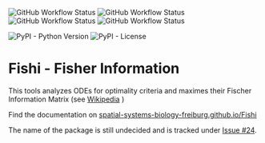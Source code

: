 ![GitHub Workflow Status](https://img.shields.io/github/actions/workflow/status/Spatial-Systems-Biology-Freiburg/Fishi/build.yml?style=flat-square)
![GitHub Workflow Status](https://img.shields.io/github/actions/workflow/status/Spatial-Systems-Biology-Freiburg/Fishi/sphinx.yml?label=docs&style=flat-square)
![GitHub Workflow Status](https://img.shields.io/github/actions/workflow/status/Spatial-Systems-Biology-Freiburg/Fishi/test.yml?label=tests&style=flat-square)
![GitHub Workflow Status](https://img.shields.io/github/actions/workflow/status/Spatial-Systems-Biology-Freiburg/Fishi/linting.yml?label=checks&style=flat-square)

![PyPI - Python Version](https://img.shields.io/pypi/pyversions/Fishi?style=flat-square)
![PyPI - License](https://img.shields.io/pypi/l/Fishi?style=flat-square)

# Fishi - Fisher Information
This tools analyzes ODEs for optimality criteria and maximes their Fischer Information Matrix (see [Wikipedia](https://en.wikipedia.org/wiki/Fisher_information) )

Find the documentation on [spatial-systems-biology-freiburg.github.io/Fishi](https://spatial-systems-biology-freiburg.github.io/Fishi/)

The name of the package is still undecided and is tracked under [Issue #24](https://github.com/spatial-systems-biology-freiburg/Fishi/issues/24).
